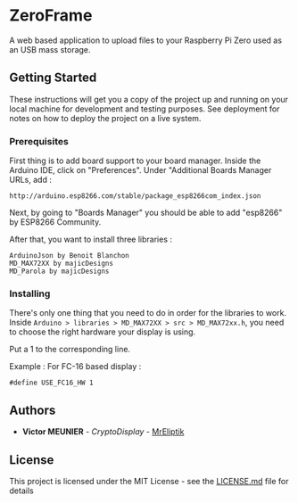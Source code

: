 # ZeroFrame
A web based application to upload files to your Raspberry Pi Zero used as an USB mass storage.

## Getting Started

These instructions will get you a copy of the project up and running on your local machine for development and testing purposes. See deployment for notes on how to deploy the project on a live system.

### Prerequisites

First thing is to add board support to your board manager. Inside the Arduino IDE, click on "Preferences". Under "Additional Boards Manager URLs, add : 

```
http://arduino.esp8266.com/stable/package_esp8266com_index.json
```

Next, by going to "Boards Manager" you should be able to add "esp8266" by ESP8266 Community.

After that, you want to install three libraries : 
```
ArduinoJson by Benoit Blanchon
MD_MAX72XX by majicDesigns
MD_Parola by majicDesigns
```


### Installing

There's only one thing that you need to do in order for the libraries to work.
Inside ```Arduino > libraries > MD_MAX72XX > src > MD_MAX72xx.h```, you need to choose the right hardware your display is using.

Put a 1 to the corresponding line.

Example :
For FC-16 based display :
```
#define	USE_FC16_HW	1
```


## Authors

* **Victor MEUNIER** - *CryptoDisplay* - [MrEliptik](https://github.com/MrEliptik)


## License

This project is licensed under the MIT License - see the [LICENSE.md](LICENSE.md) file for details


